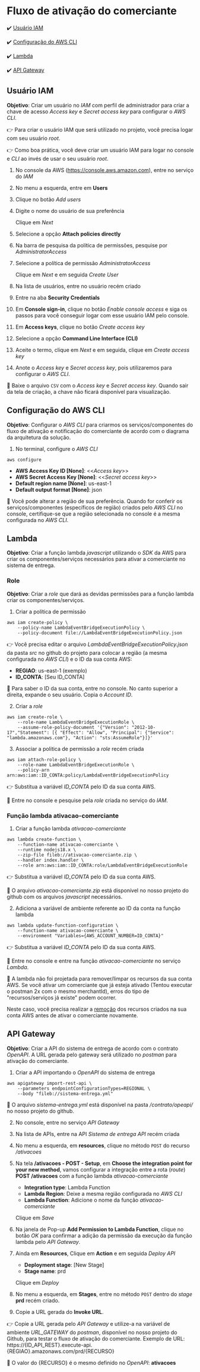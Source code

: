 <h1>Fluxo de ativação do comerciante</h1>

:heavy_check_mark: [Usuário IAM](#usuario-iam)

:heavy_check_mark: [Configuração do AWS CLI](#configuracao-do-aws-cli)

:heavy_check_mark: [Lambda](#lambda)

:heavy_check_mark: [API Gateway](#api-gateway)

## Usuário IAM

**Objetivo**: Criar um usuário no _IAM_ com perfil de administrador para criar a chave de acesso _Access key_ e _Secret access key_ para configurar o _AWS CLI_.

:point_right: Para criar o usuário IAM que será utilizado no projeto, você precisa logar com seu usuário _root_.

:point_right: Como boa prática, você deve criar um usuário IAM para logar no console e _CLI_ ao invés de usar o seu usuário _root_.

1. No console da AWS (https://console.aws.amazon.com), entre no serviço do _IAM_

2. No menu a esquerda, entre em **Users**

3. Clique no botão _Add users_

4. Digite o nome do usuário de sua preferência

	Clique em _Next_

5. Selecione a opção **Attach policies directly**

6. Na barra de pesquisa da política de permissões, pesquise por _AdministratorAccess_

7. Selecione a política de permissão _AdministratorAccess_

	Clique em _Next_ e em seguida _Create User_
	
8. Na lista de usuários, entre no usuário recém criado

9. Entre na aba **Security Credentials**

10. Em **Console sign-in**, clique no botão _Enable console access_ e siga os passos para você conseguir logar com esse usuário IAM pelo console.

11. Em **Access keys**, clique no botão _Create access key_

12. Selecione a opção **Command Line Interface (CLI)**

13. Aceite o termo, clique em _Next_ e em seguida, clique em _Create access key_

14. Anote o _Access key_ e _Secret access key_, pois utilizaremos para configurar o _AWS CLI_.

:loudspeaker: Baixe o arquivo `CSV` com o _Access key_ e _Secret access key_. Quando sair da tela de criação, a chave não ficará disponível para visualização.

## Configuração do AWS CLI

**Objetivo**: Configurar o _AWS CLI_ para criarmos os serviços/componentes do fluxo de ativação e notificação do comerciante de acordo com o diagrama da arquitetura da solução.

1. No terminal, configure o _AWS CLI_

```
aws configure
```

* **AWS Access Key ID [None]**: <<_Access key_>>
* **AWS Secret Access Key [None]**: <<_Secret access key_>>
* **Default region name [None]**: us-east-1
* **Default output format [None]**: json

:loudspeaker: Você pode alterar a região de sua preferência. Quando for conferir os serviços/componentes (específicos de região) criados pelo _AWS CLI_ no console, certifique-se que a região selecionada no console é a mesma configurada no _AWS CLI_. 

## Lambda

**Objetivo**: Criar a função lambda _javascript_ utilizando o _SDK_ da AWS para criar os componentes/serviços necessários para ativar a comerciante no sistema de entrega.

### Role

**Objetivo**: Criar a _role_ que dará as devidas permissões para a função lambda criar os componentes/serviços.

1. Criar a política de permissão

```
aws iam create-policy \
	--policy-name LambdaEventBridgeExecutionPolicy \
	--policy-document file://LambdaEventBridgeExecutionPolicy.json
```

:point_right: Você precisa editar o arquivo _LambdaEventBridgeExecutionPolicy.json_ da pasta _src_ no github do projeto para colocar a região (a mesma configurada no _AWS CLI_) e o ID da sua conta AWS:

* **REGIAO**: us-east-1 (exemplo)
* **ID_CONTA**: [Seu ID_CONTA]

:loudspeaker: Para saber o ID da sua conta, entre no console. No canto superior a direita, expande o seu usuário. Copia o _Account ID_.

2. Criar a _role_

```
aws iam create-role \
	--role-name LambdaEventBridgeExecutionRole \
	--assume-role-policy-document '{"Version": "2012-10-17","Statement": [{ "Effect": "Allow", "Principal": {"Service": "lambda.amazonaws.com"}, "Action": "sts:AssumeRole"}]}'
```

3. Associar a politica de permissão a _role_ recém criada

```
aws iam attach-role-policy \
	--role-name LambdaEventBridgeExecutionRole \
	--policy-arn arn:aws:iam::ID_CONTA:policy/LambdaEventBridgeExecutionPolicy
```

:point_right: Substitua a variável _ID_CONTA_ pelo ID da sua conta AWS.

:loudspeaker: Entre no console e pesquise pela _role_ criada no serviço do _IAM_.

### Função lambda ativacao-comerciante

1. Criar a função lambda _ativacao-comerciante_

```
aws lambda create-function \
    --function-name ativacao-comerciante \
    --runtime nodejs18.x \
    --zip-file fileb://ativacao-comerciante.zip \
    --handler index.handler \
    --role arn:aws:iam::ID_CONTA:role/LambdaEventBridgeExecutionRole
```
	
:point_right: Substitua a variável _ID_CONTA_ pelo ID da sua conta AWS.

:loudspeaker: O arquivo _ativacao-comerciante.zip_ está disponível no nosso projeto do github com os arquivos _javascript_ necessários. 

2. Adiciona a variável de ambiente referente ao ID da conta na função lambda

```
aws lambda update-function-configuration \
	--function-name ativacao-comerciante \
	--environment "Variables={AWS_ACCOUNT_NUMBER=ID_CONTA}"
```

:point_right: Substitua a variável _ID_CONTA_ pelo ID da sua conta AWS.

:loudspeaker: Entre no console e entre na função _ativacao-comerciante_ no serviço _Lambda_.

:loudspeaker: A lambda não foi projetada para remover/limpar os recursos da sua conta AWS. Se você ativar um comerciante que já esteja ativado (Tentou executar o postman 2x com o mesmo merchantId), erros do tipo de "recursos/serviços já existe" podem ocorrer. 

Neste caso, você precisa realizar a [remoção](https://github.com/rpicanco/livro-eda/blob/main/cap11/execucao/implementacao/limpar-recursos-solucao-apos-teste.md) dos recursos criados na sua conta AWS antes de ativar o comerciante novamente.

## API Gateway

**Objetivo**: Criar a API do sistema de entrega de acordo com o contrato _OpenAPI_. A URL gerada pelo gateway será utilizado no _postman_ para ativação do comerciante. 

1. Criar a API importando o _OpenAPI_ do sistema de entrega

```
aws apigateway import-rest-api \
	--parameters endpointConfigurationTypes=REGIONAL \
	--body "fileb://sistema-entrega.yml"
```

:loudspeaker: O arquivo _sistema-entrega.yml_ está disponível na pasta _/contrato/opeapi/_ no nosso projeto do github.

2. No console, entre no serviço _API Gateway_

3. Na lista de APIs, entre na API _Sistema de entrega API_ recém criada

4. No menu a esquerda, em **resources**, clique no método `POST` do recurso _/ativacoes_

5. Na tela **/ativacoes - POST - Setup**, em **Choose the integration point for your new method**, vamos configurar a integração entre a rota (_route_) **POST /ativacoes** com a função lambda _ativacao-comerciante_

	* **Integration type**: Lambda Function
	* **Lambda Region**: Deixe a mesma região configurada no _AWS CLI_
	* **Lambda Function**: Adicione o nome da função _ativacao-comerciante_
	
	Clique em _Save_
	
6. Na janela de Pop-up **Add Permission to Lambda Function**, clique no botão _OK_ para confirmar a adição da permissão da execução da função lambda pelo _API Gateway_.

7. Ainda em **Resources**, Clique em **Action** e em seguida _Deploy API_

	* **Deployment stage**: [New Stage]
	* **Stage name**: prd
	
	Clique em _Deploy_
	
8. No menu a esquerda, em **Stages**, entre no método `POST` dentro do _stage_ **prd** recém criado.

9. Copie a URL gerada do **Invoke URL**.
	
:point_right: Copie a URL gerada pelo _API Gateway_ e utilize-a na variável de ambiente _URL_GATEWAY_ do _postman_, disponível no nosso projeto do Github, para testar o fluxo de ativação do comerciante. Exemplo de URL:  https://{ID_API_REST}.execute-api.{REGIAO}.amazonaws.com/prd/{RECURSO}

:loudspeaker: O valor do {RECURSO} é o mesmo definido no _OpenAPI_: **ativacoes**